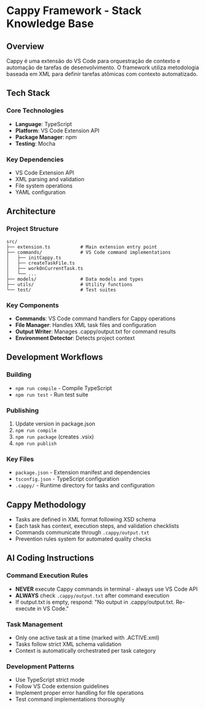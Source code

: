 # Cappy Framework - Stack Knowledge Base

## Overview
Cappy é uma extensão do VS Code para orquestração de contexto e automação de tarefas de desenvolvimento. O framework utiliza metodologia baseada em XML para definir tarefas atômicas com contexto automatizado.

## Tech Stack

### Core Technologies
- **Language**: TypeScript
- **Platform**: VS Code Extension API
- **Package Manager**: npm
- **Testing**: Mocha

### Key Dependencies
- VS Code Extension API
- XML parsing and validation
- File system operations
- YAML configuration

## Architecture

### Project Structure
```
src/
├── extension.ts           # Main extension entry point
├── commands/              # VS Code command implementations
│   ├── initCappy.ts
│   ├── createTaskFile.ts
│   ├── workOnCurrentTask.ts
│   └── ...
├── models/                # Data models and types
├── utils/                 # Utility functions
└── test/                  # Test suites
```

### Key Components
- **Commands**: VS Code command handlers for Cappy operations
- **File Manager**: Handles XML task files and configuration
- **Output Writer**: Manages .cappy/output.txt for command results
- **Environment Detector**: Detects project context

## Development Workflows

### Building
- `npm run compile` - Compile TypeScript
- `npm run test` - Run test suite

### Publishing
1. Update version in package.json
2. `npm run compile`
3. `npm run package` (creates .vsix)
4. `npm run publish`

### Key Files
- `package.json` - Extension manifest and dependencies
- `tsconfig.json` - TypeScript configuration
- `.cappy/` - Runtime directory for tasks and configuration

## Cappy Methodology
- Tasks are defined in XML format following XSD schema
- Each task has context, execution steps, and validation checklists
- Commands communicate through `.cappy/output.txt`
- Prevention rules system for automated quality checks

## AI Coding Instructions

### Command Execution Rules
- **NEVER** execute Cappy commands in terminal - always use VS Code API
- **ALWAYS** check `.cappy/output.txt` after command execution
- If output.txt is empty, respond: "No output in .cappy/output.txt. Re-execute in VS Code."

### Task Management
- Only one active task at a time (marked with .ACTIVE.xml)
- Tasks follow strict XML schema validation
- Context is automatically orchestrated per task category

### Development Patterns
- Use TypeScript strict mode
- Follow VS Code extension guidelines
- Implement proper error handling for file operations
- Test command implementations thoroughly
